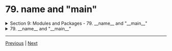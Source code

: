 # 79. __name__ and "__main__"

<details>
  <summary> Section 9: Modules and Packages - 79. __name__ and "__main__" </summary>

<p align="center" >
    <img src="https://python-ds.s3.us-west-1.amazonaws.com/The-Complete-Python-Bootcamp-From-Zero-to-Hero-in-Python/imgs/79__main__.png" width="90%" > 
    <img src="https://python-ds.s3.us-west-1.amazonaws.com/The-Complete-Python-Bootcamp-From-Zero-to-Hero-in-Python/imgs/79__main___2.png" width="90%" >     
    <img src="https://python-ds.s3.us-west-1.amazonaws.com/The-Complete-Python-Bootcamp-From-Zero-to-Hero-in-Python/imgs/79__main___3.png" width="90%" >     
    <img src="https://python-ds.s3.us-west-1.amazonaws.com/The-Complete-Python-Bootcamp-From-Zero-to-Hero-in-Python/imgs/79__main___4.png" width="90%" >     

</p> 

</details> 

<details>
  <summary> 79. __name__ and "__main__" </summary>

-   [Notebook: 01-Name_and_Main](https://github.com/BloomTech-DS/Complete-Python-3-Bootcamp/tree/master/06-Modules%20and%20Packages/01-Name_and_Main)

-   [Codebase: 03-__main__](../../../codebase/python-camp/06-Modules-and-Packages/03-__main__/)

</details> 





---

[Previous](./78_Modules-and-Packages.md) | [Next](./80_Errors-and-Exception-Handling.md)